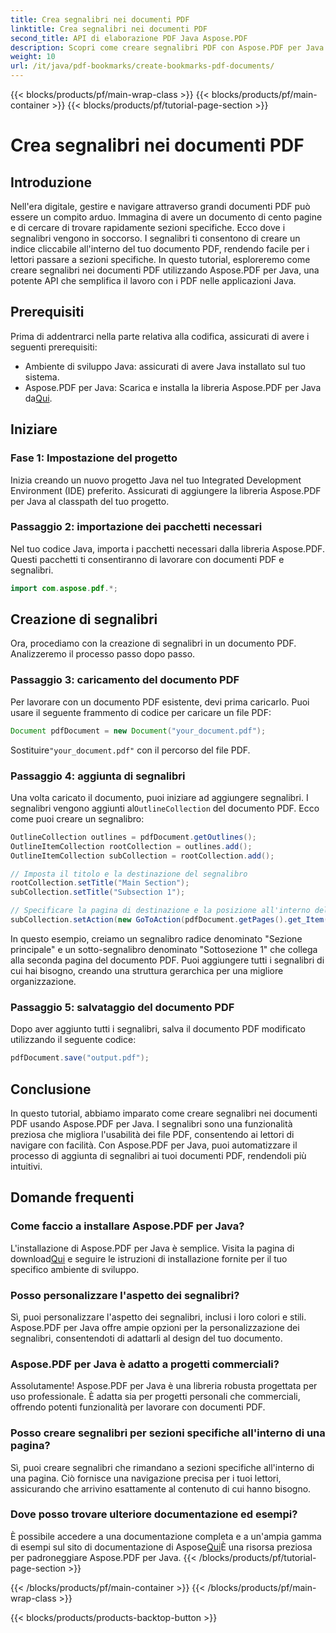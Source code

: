 ```yaml
---
title: Crea segnalibri nei documenti PDF
linktitle: Crea segnalibri nei documenti PDF
second_title: API di elaborazione PDF Java Aspose.PDF
description: Scopri come creare segnalibri PDF con Aspose.PDF per Java. Migliora la navigazione dei documenti e l'esperienza utente. Guida passo passo con codice sorgente.
weight: 10
url: /it/java/pdf-bookmarks/create-bookmarks-pdf-documents/
---
```


{{< blocks/products/pf/main-wrap-class >}}
{{< blocks/products/pf/main-container >}}
{{< blocks/products/pf/tutorial-page-section >}}

# Crea segnalibri nei documenti PDF


## Introduzione

Nell'era digitale, gestire e navigare attraverso grandi documenti PDF può essere un compito arduo. Immagina di avere un documento di cento pagine e di cercare di trovare rapidamente sezioni specifiche. Ecco dove i segnalibri vengono in soccorso. I segnalibri ti consentono di creare un indice cliccabile all'interno del tuo documento PDF, rendendo facile per i lettori passare a sezioni specifiche. In questo tutorial, esploreremo come creare segnalibri nei documenti PDF utilizzando Aspose.PDF per Java, una potente API che semplifica il lavoro con i PDF nelle applicazioni Java.

## Prerequisiti

Prima di addentrarci nella parte relativa alla codifica, assicurati di avere i seguenti prerequisiti:

- Ambiente di sviluppo Java: assicurati di avere Java installato sul tuo sistema.
-  Aspose.PDF per Java: Scarica e installa la libreria Aspose.PDF per Java da[Qui](https://releases.aspose.com/pdf/java/).

## Iniziare

### Fase 1: Impostazione del progetto

Inizia creando un nuovo progetto Java nel tuo Integrated Development Environment (IDE) preferito. Assicurati di aggiungere la libreria Aspose.PDF per Java al classpath del tuo progetto.

### Passaggio 2: importazione dei pacchetti necessari

Nel tuo codice Java, importa i pacchetti necessari dalla libreria Aspose.PDF. Questi pacchetti ti consentiranno di lavorare con documenti PDF e segnalibri.

```java
import com.aspose.pdf.*;
```

## Creazione di segnalibri

Ora, procediamo con la creazione di segnalibri in un documento PDF. Analizzeremo il processo passo dopo passo.

### Passaggio 3: caricamento del documento PDF

Per lavorare con un documento PDF esistente, devi prima caricarlo. Puoi usare il seguente frammento di codice per caricare un file PDF:

```java
Document pdfDocument = new Document("your_document.pdf");
```

 Sostituire`"your_document.pdf"` con il percorso del file PDF.

### Passaggio 4: aggiunta di segnalibri

 Una volta caricato il documento, puoi iniziare ad aggiungere segnalibri. I segnalibri vengono aggiunti al`OutlineCollection` del documento PDF. Ecco come puoi creare un segnalibro:

```java
OutlineCollection outlines = pdfDocument.getOutlines();
OutlineItemCollection rootCollection = outlines.add();
OutlineItemCollection subCollection = rootCollection.add();

// Imposta il titolo e la destinazione del segnalibro
rootCollection.setTitle("Main Section");
subCollection.setTitle("Subsection 1");

// Specificare la pagina di destinazione e la posizione all'interno del PDF
subCollection.setAction(new GoToAction(pdfDocument.getPages().get_Item(1)));
```

In questo esempio, creiamo un segnalibro radice denominato "Sezione principale" e un sotto-segnalibro denominato "Sottosezione 1" che collega alla seconda pagina del documento PDF. Puoi aggiungere tutti i segnalibri di cui hai bisogno, creando una struttura gerarchica per una migliore organizzazione.

### Passaggio 5: salvataggio del documento PDF

Dopo aver aggiunto tutti i segnalibri, salva il documento PDF modificato utilizzando il seguente codice:

```java
pdfDocument.save("output.pdf");
```

## Conclusione

In questo tutorial, abbiamo imparato come creare segnalibri nei documenti PDF usando Aspose.PDF per Java. I segnalibri sono una funzionalità preziosa che migliora l'usabilità dei file PDF, consentendo ai lettori di navigare con facilità. Con Aspose.PDF per Java, puoi automatizzare il processo di aggiunta di segnalibri ai tuoi documenti PDF, rendendoli più intuitivi.

## Domande frequenti

### Come faccio a installare Aspose.PDF per Java?

 L'installazione di Aspose.PDF per Java è semplice. Visita la pagina di download[Qui](https://releases.aspose.com/pdf/java/) e seguire le istruzioni di installazione fornite per il tuo specifico ambiente di sviluppo.

### Posso personalizzare l'aspetto dei segnalibri?

Sì, puoi personalizzare l'aspetto dei segnalibri, inclusi i loro colori e stili. Aspose.PDF per Java offre ampie opzioni per la personalizzazione dei segnalibri, consentendoti di adattarli al design del tuo documento.

### Aspose.PDF per Java è adatto a progetti commerciali?

Assolutamente! Aspose.PDF per Java è una libreria robusta progettata per uso professionale. È adatta sia per progetti personali che commerciali, offrendo potenti funzionalità per lavorare con documenti PDF.

### Posso creare segnalibri per sezioni specifiche all'interno di una pagina?

Sì, puoi creare segnalibri che rimandano a sezioni specifiche all'interno di una pagina. Ciò fornisce una navigazione precisa per i tuoi lettori, assicurando che arrivino esattamente al contenuto di cui hanno bisogno.

### Dove posso trovare ulteriore documentazione ed esempi?

 È possibile accedere a una documentazione completa e a un'ampia gamma di esempi sul sito di documentazione di Aspose[Qui](https://reference.aspose.com/pdf/java/)È una risorsa preziosa per padroneggiare Aspose.PDF per Java.
{{< /blocks/products/pf/tutorial-page-section >}}

{{< /blocks/products/pf/main-container >}}
{{< /blocks/products/pf/main-wrap-class >}}

{{< blocks/products/products-backtop-button >}}
